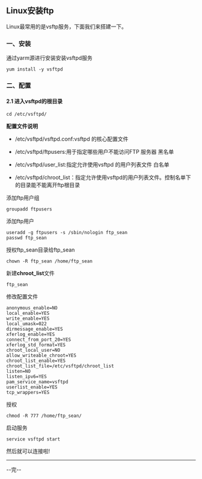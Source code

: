 ## Linux安装ftp

Linux最常用的是vsftp服务，下面我们来搭建一下。

### 一、安装

通过yarm源进行安装安装vsftpd服务

```
yum install -y vsftpd
```

### 二、配置

#### 2.1 进入vsftpd的根目录

```
cd /etc/vsftpd/
```

**配置文件说明**

* /etc/vsftpd/vsftpd.conf:vsftpd 的核心配置文件

* /etc/vsftpd/ftpusers:用于指定哪些用户不能访问FTP 服务器  黑名单

* /etc/vsftpd/user_list:指定允许使用vsftpd 的用户列表文件  白名单

* /etc/vsftpd/chroot_list：指定允许使用vsftpd的用户列表文件。控制名单下的目录能不能离开ftp根目录


添加ftp用户组

```
groupadd ftpusers
```

添加ftp用户

```
useradd -g ftpusers -s /sbin/nologin ftp_sean
passwd ftp_sean
```

授权ftp_sean目录给ftp_sean

```
chown -R ftp_sean /home/ftp_sean
```

新建**chroot_list**文件

```
ftp_sean
```

修改配置文件

```
anonymous_enable=NO
local_enable=YES
write_enable=YES
local_umask=022
dirmessage_enable=YES
xferlog_enable=YES
connect_from_port_20=YES
xferlog_std_format=YES
chroot_local_user=NO
allow_writeable_chroot=YES
chroot_list_enable=YES
chroot_list_file=/etc/vsftpd/chroot_list
listen=NO
listen_ipv6=YES
pam_service_name=vsftpd
userlist_enable=YES
tcp_wrappers=YES
```

授权

```
chmod -R 777 /home/ftp_sean/
```


启动服务

```
service vsftpd start
```

然后就可以连接啦!

---

--完--
